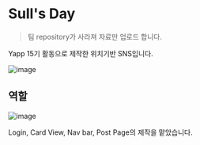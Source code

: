# Sull's Day

> 팀 repository가 사라져 자료만 업로드 합니다.

Yapp 15기 활동으로 제작한 위치기반 SNS입니다.

![image](https://user-images.githubusercontent.com/34911173/79039118-fda99f00-7c19-11ea-87b4-91c4c59aaa52.png)

## 역할

![image](https://user-images.githubusercontent.com/34911173/79039166-5b3deb80-7c1a-11ea-8fcf-f60dde744899.png)


Login, Card View, Nav bar, Post Page의 제작을 맡았습니다.
